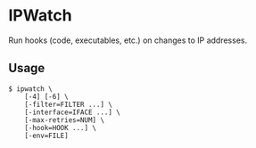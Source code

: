 # IPWatch

Run hooks (code, executables, etc.) on changes to IP addresses.

## Usage

```console
$ ipwatch \
	[-4] [-6] \
	[-filter=FILTER ...] \
	[-interface=IFACE ...] \
	[-max-retries=NUM] \
	[-hook=HOOK ...] \
	[-env=FILE]
```
